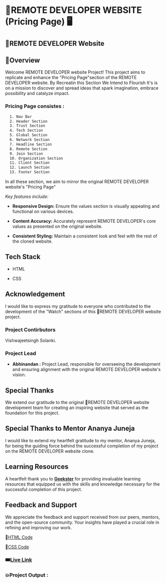 # 🎯REMOTE DEVELOPER WEBSITE (Pricing Page) 🖥️

## 🚀REMOTE DEVELOPER Website

## 📌Overview
Welcome REMOTE DEVELOPER website Project! This project aims to replicate and enhance the "Pricing Page"section of the REMOTE DEVELOPER website. By Recreatin this Section We Intend to Flourish It's is on a mission to discover and spread ideas that spark imagination, embrace possibility and catalyze impact.


### Pricing Page consistes :
```bash
  1. Nav Bar
  2. Header Section
  3. Trust Section
  4. Tech Section
  5. Global Section
  6. Network Section
  7. Headline Section
  8. Remote Section
  9. Join Section
  10. Organization Section
  11. Client Section
  12. Launch Section
  13. Footer Section
```
In  all these section, we aim to mirror the original REMOTE DEVELOPER website's "Pricing Page"

*Key features include:*
- **Responsive Design:** Ensure the values section is visually appealing and functional on various devices.

- **Content Accuracy:** Accurately represent REMOTE DEVELOPER's core values as presented on the original website.

- **Consistent Styling:** Maintain a consistent look and feel with the rest of the cloned website.

## Tech Stack
- HTML

- CSS

## Acknowledgement

I would like to express my gratitude to everyone who contributed to the development of the "Watch" sections of this 🚀REMOTE DEVELOPER website project. 

### Project Contirbutors

Vishwajeetsingh Solanki.

### Project Lead

- **Abhinandan :** Project Lead, responsible for overseeing the development and ensuring alignment with the original REMOTE DEVELOPER website's vision.

## Special Thanks

We extend our gratitude to the original 🚀REMOTE DEVELOPER website development team for creating an inspiring website that served as the foundation for this project.

## Special Thanks to Mentor Ananya Juneja

I would like to extend my heartfelt gratitude to my mentor, Ananya Juneja, for being the guiding force behind the successful completion of my project on the REMOTE DEVELOPER website clone.

## Learning Resources
A heartfelt thank you to **[Geekster](https://www.geekster.in/)** for providing invaluable learning resources that equipped us with the skills and knowledge necessary for the successful completion of this project.

## Feedback and Support

We appreciate the feedback and support received from our peers, mentors, and the open-source community. Your insights have played a crucial role in refining and improving our work.




📌[HTML Code](./index.html)

📌[CSS Code](./style.css)

### 🎟️[Live Link](https://abhinandan411.github.io/Remote-Developer-Geekathon/Abhinandan%20capt.%20%20(%20Home%20Page)/index.html) 


### 💥Project Output :  

